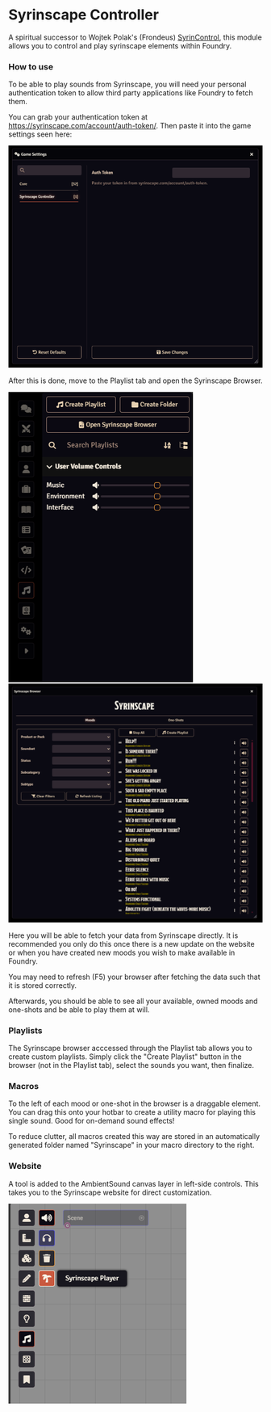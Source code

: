 # Syrinscape Controller

A spiritual successor to Wojtek Polak's (Frondeus) [SyrinControl](https://foundryvtt.com/packages/fvtt-syrin-control), this module allows you to control and play syrinscape elements within Foundry.

### How to use

To be able to play sounds from Syrinscape, you will need your personal authentication token to allow third party applications like Foundry to fetch them.

You can grab your authentication token at https://syrinscape.com/account/auth-token/. Then paste it into the game settings seen here:

![image](/assets/settings.png)

After this is done, move to the Playlist tab and open the Syrinscape Browser.

![image](/assets/playlist-tab.png)
![image](/assets/syrinscape-browser.png)

Here you will be able to fetch your data from Syrinscape directly. It is recommended you only do this once there is a new update on the website or when you have created new moods you wish to make available in Foundry.

You may need to refresh (F5) your browser after fetching the data such that it is stored correctly.

Afterwards, you should be able to see all your available, owned moods and one-shots and be able to play them at will.

### Playlists

The Syrinscape browser acccessed through the Playlist tab allows you to create custom playlists. Simply click the "Create Playlist" button in the browser (not in the Playlist tab), select the sounds you want, then finalize.

### Macros

To the left of each mood or one-shot in the browser is a draggable element. You can drag this onto your hotbar to create a utility macro for playing this single sound. Good for on-demand sound effects!

To reduce clutter, all macros created this way are stored in an automatically generated folder named "Syrinscape" in your macro directory to the right.

### Website

A tool is added to the AmbientSound canvas layer in left-side controls. This takes you to the Syrinscape website for direct customization.

![image](/assets/website.png)
